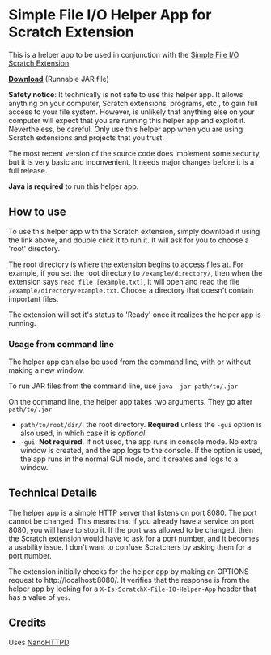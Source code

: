 # Simple File I/O Helper App for Scratch Extension
This is a helper app to be used in conjunction with the [Simple File I/O Scratch Extension](https://github.com/Znapi/scratchx/wiki/file-io).

[**Download**](https://github.com/Znapi/scratchx-file-io-helper-app/releases/download/v1.1/simple-file-io-helper-app.jar) (Runnable JAR file)

**Safety notice**: It technically is not safe to use this helper app. It allows anything on your computer, Scratch extensions, programs, etc., to gain full access to your file system. However, is unlikely that anything else on your computer will expect that you are running this helper app and exploit it. Nevertheless, be careful. Only use this helper app when you are using Scratch extensions and projects that you trust.

The most recent version of the source code does implement some security, but it is very basic and inconvenient. It needs major changes before it is a full release.

**Java is required** to run this helper app.

How to use
---
To use this helper app with the Scratch extension, simply download it using the link above, and double click it to run it. It will ask for you to choose a 'root' directory.

The root directory is where the extension begins to access files at. For example, if you set the root directory to `/example/directory/`, then when the extension says `read file [example.txt]`, it will open and read the file  `/example/directory/example.txt`. Choose a directory that doesn't contain important files.

The extension will set it's status to 'Ready' once it realizes the helper app is running.

### Usage from command line
The helper app can also be used from the command line, with or without making a new window.

To run JAR files from the command line, use `java -jar path/to/.jar`

On the command line, the helper app takes two arguments. They go after `path/to/.jar`
* `path/to/root/dir/`: the root directory. **Required** unless the `-gui` option is also used, in which case it is *optional*.
* `-gui`: **Not required**. If not used, the app runs in console mode. No extra window is created, and the app logs to the console. If the option is used, the app runs in the normal GUI mode, and it creates and logs to a window.

Technical Details
---
The helper app is a simple HTTP server that listens on port 8080. The port cannot be changed. This means that if you already have a service on port 8080, you will have to stop it. If the port was allowed to be changed, then the Scratch extension would have to ask for a port number, and it becomes a usability issue. I don't want to confuse Scratchers by asking them for a port number.

The extension initially checks for the helper app by making an OPTIONS request to http://localhost:8080/. It verifies that the response is from the helper app by looking for a `X-Is-ScratchX-File-IO-Helper-App` header that has a value of `yes`.

Credits
---
Uses [NanoHTTPD](http://nanohttpd.com).
